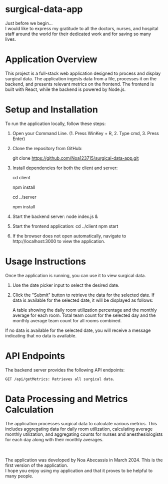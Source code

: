 # surgical-data-app
Just before we begin... <br/>
I would like to express my gratitude to all the doctors, nurses, and hospital staff around the world for their dedicated work and for saving so many lives.

# Application Overview
This project is a full-stack web application designed to process and display surgical data. The application ingests data from a file, processes it on the backend, and presents relevant metrics on the frontend. The frontend is built with React, while the backend is powered by Node.js.

# Setup and Installation
To run the application locally, follow these steps:
1. Open your Command Line. (1. Press WinKey + R, 2. Type cmd, 3. Press Enter)
2. Clone the repository from GitHub: 

    git clone https://github.com/Noa123715/surgical-data-app.git

3. Install dependencies for both the client and server:

    cd client

    npm install

    cd ../server

    npm install

4. Start the backend server:
    node index.js &
5. Start the frontend application:
    cd ../client
    npm start
6. If the browser does not open automatically, navigate to http://localhost:3000 to view the application.

# Usage Instructions
Once the application is running, you can use it to view surgical data.
1. Use the date picker input to select the desired date.
2. Click the "Submit" button to retrieve the data for the selected date.
If data is available for the selected date, it will be displayed as follows:

    A table showing the daily room utilization percentage and the monthly average for each room.
    Total team count for the selected day and the monthly average team count for all rooms combined.

If no data is available for the selected date, you will receive a message indicating that no data is available.

# API Endpoints
The backend server provides the following API endpoints:

    GET /api/getMetrics: Retrieves all surgical data.

# Data Processing and Metrics Calculation
The application processes surgical data to calculate various metrics. This includes aggregating data for daily room utilization, calculating average monthly utilization, and aggregating counts for nurses and anesthesiologists for each day along with their monthly averages.

<br/>
<br/>
The application was developed by Noa Abecassis in March 2024. This is the first version of the application.
<br/>
I hope you enjoy using my application and that it proves to be helpful to many people.